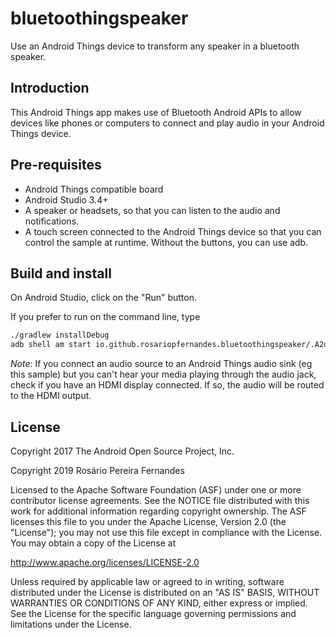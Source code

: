# bluetoothingspeaker

Use an Android Things device to transform any speaker in a bluetooth speaker.

## Introduction

This Android Things app makes use of Bluetooth Android APIs to allow devices like phones or
 computers to connect and play audio in your Android Things device.

## Pre-requisites

- Android Things compatible board
- Android Studio 3.4+
- A speaker or headsets, so that you can listen to the audio and notifications.
- A touch screen connected to the Android Things device so that you can control the
  sample at runtime. Without the buttons, you can use adb.

## Build and install

On Android Studio, click on the "Run" button.

If you prefer to run on the command line, type

```bash
./gradlew installDebug
adb shell am start io.github.rosariopfernandes.bluetoothingspeaker/.A2dpSinkActivity
```

_Note_: If you connect an audio source to an Android Things audio sink (eg this
sample) but you can't hear your media playing through the audio jack, check if
you have an HDMI display connected. If so, the audio will be routed to the HDMI
output.

## License

Copyright 2017 The Android Open Source Project, Inc.

Copyright 2019 Rosário Pereira Fernandes

Licensed to the Apache Software Foundation (ASF) under one or more contributor
license agreements.  See the NOTICE file distributed with this work for
additional information regarding copyright ownership.  The ASF licenses this
file to you under the Apache License, Version 2.0 (the "License"); you may not
use this file except in compliance with the License.  You may obtain a copy of
the License at

  http://www.apache.org/licenses/LICENSE-2.0

Unless required by applicable law or agreed to in writing, software
distributed under the License is distributed on an "AS IS" BASIS, WITHOUT
WARRANTIES OR CONDITIONS OF ANY KIND, either express or implied.  See the
License for the specific language governing permissions and limitations under
the License.

[demo-yt]: https://www.youtube.com/watch?v=EDV_DaspP60&list=PLWz5rJ2EKKc-GjpNkFe9q3DhE2voJscDT&index=2
[demo-gif]: demo1.gif
